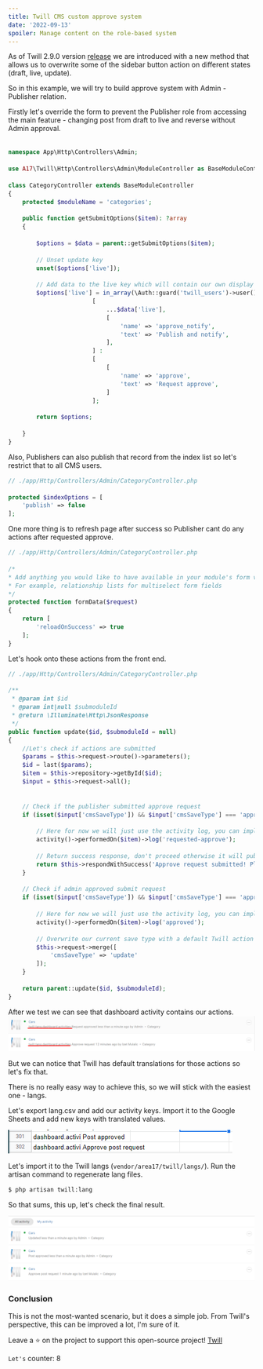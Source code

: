 ```yaml
---
title: Twill CMS custom approve system
date: '2022-09-13'
spoiler: Manage content on the role-based system
---
```


As of Twill 2.9.0 version [release](https://github.com/area17/twill/releases/tag/2.9.0) we are introduced with a new method that allows us to overwrite some of the sidebar button action on different states (draft, live, update).

So in this example, we will try to build approve system with Admin - Publisher relation.

Firstly let's override the form to prevent the Publisher role from accessing the main feature - changing post from draft to live and reverse without Admin approval.

```php

namespace App\Http\Controllers\Admin;

use A17\Twill\Http\Controllers\Admin\ModuleController as BaseModuleController;

class CategoryController extends BaseModuleController
{
    protected $moduleName = 'categories';

    public function getSubmitOptions($item): ?array
    {

        $options = $data = parent::getSubmitOptions($item);

        // Unset update key
        unset($options['live']);

        // Add data to the live key which will contain our own display logic per role
        $options['live'] = in_array(\Auth::guard('twill_users')->user()->role, ['SUPERADMIN', 'ADMIN']) ?
                        [   
                            ...$data['live'],
                            [
                                'name' => 'approve_notify',
                                'text' => 'Publish and notify', 
                            ], 
                        ] : 
                        [
                            [
                                'name' => 'approve',
                                'text' => 'Request approve',
                            ]
                        ];

        return $options;
                       
    }
}
```

Also, Publishers can also publish that record from the index list so let's restrict that to all CMS users.

```php
// ./app/Http/Controllers/Admin/CategoryController.php

protected $indexOptions = [
    'publish' => false
];
```

One more thing is to refresh page after success so Publisher cant do any actions after requested approve.

```php
// ./app/Http/Controllers/Admin/CategoryController.php 

/*
* Add anything you would like to have available in your module's form view
* For example, relationship lists for multiselect form fields
*/
protected function formData($request)
{
    return [
        'reloadOnSuccess' => true
    ];
}
```

Let's hook onto these actions from the front end.

```php
// ./app/Http/Controllers/Admin/CategoryController.php

/**
 * @param int $id
 * @param int|null $submoduleId
 * @return \Illuminate\Http\JsonResponse
 */
public function update($id, $submoduleId = null)
{
    //Let's check if actions are submitted
    $params = $this->request->route()->parameters();
    $id = last($params);
    $item = $this->repository->getById($id);
    $input = $this->request->all();


    // Check if the publisher submitted approve request
    if (isset($input['cmsSaveType']) && $input['cmsSaveType'] === 'approve') {

        // Here for now we will just use the activity log, you can implement email notification here or something else
        activity()->performedOn($item)->log('requested-approve');

        // Return success response, don't proceed otherwise it will publish it automatically
        return $this->respondWithSuccess('Approve request submitted! Please wait for the administration to approve it.');
    }

    // Check if admin approved submit request 
    if (isset($input['cmsSaveType']) && $input['cmsSaveType'] === 'approve_notify') {

        // Here for now we will just use the activity log, you can implement email send here or something else
        activity()->performedOn($item)->log('approved');

        // Overwrite our current save type with a default Twill action
        $this->request->merge([
            'cmsSaveType' => 'update'
        ]);
    }

    return parent::update($id, $submoduleId);
}

```

  

After we test we can see that dashboard activity contains our actions.
![pic1](./tut-1.png)

But we can notice that Twill has default translations for those actions so let's fix that.

There is no really easy way to achieve this, so we will stick with the easiest one - langs.

Let's export lang.csv and add our activity keys.
Import it to the Google Sheets and add new keys with translated values.

![pic2](./tut-2.png)

Let's import it to the Twill langs (`vendor/area17/twill/langs/`).
Run the artisan command to regenerate lang files.

```sh
$ php artisan twill:lang
```

So that sums, this up, let's check the final result.

![pic3](./tut-3.png)


### Conclusion
This is not the most-wanted scenario, but it does a simple job. From Twill's perspective, this can be improved a lot, I'm sure of it.

Leave a :star: on the project to support this open-source project! [Twill](https://github.com/area17/twill)

`Let's` counter: 8


